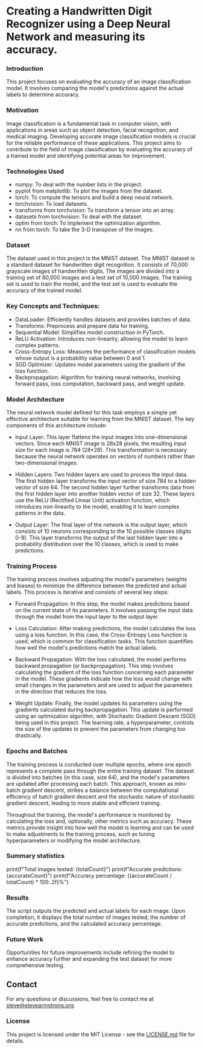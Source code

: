 # Creating a Handwritten Digit Recognizer using a Deep Neural Network and measuring its accuracy.

### Introduction
This project focuses on evaluating the accuracy of an image classification model. It involves comparing the model's predictions against the actual labels to determine accuracy.

### Motivation

Image classification is a fundamental task in computer vision, with applications in areas such as object detection, facial recognition, and medical imaging. Developing accurate image classification models is crucial for the reliable performance of these applications. This project aims to contribute to the field of image classification by evaluating the accuracy of a trained model and identifying potential areas for improvement.

### Technologies Used
* numpy: To deal with the number lists in the project.
* pyplot from matplotlib: To plot the images from the dataset.
* torch: To compute the tensors and build a deep neural network.
* torchvision: To load datasets.
* transforms from torchvision: To transform a tensor into an array.
* datasets from torchvision: To deal with the dataset.
* optim from torch: To implement the optimization algorithm.
* nn from torch: To take the 3-D transpose of the images.


### Dataset

The dataset used in this project is the MNIST dataset. The MNIST dataset is a standard dataset for handwritten digit recognition. It consists of 70,000 grayscale images of handwritten digits. The images are divided into a training set of 60,000 images and a test set of 10,000 images. The training set is used to train the model, and the test set is used to evaluate the accuracy of the trained model.


### Key Concepts and Techniques:
* DataLoader: Efficiently handles datasets and provides batches of data.
* Transforms: Preprocess and prepare data for training.
* Sequential Model: Simplifies model construction in PyTorch.
* ReLU Activation: Introduces non-linearity, allowing the model to learn complex patterns.
* Cross-Entropy Loss: Measures the performance of classification models whose output is a probability value between 0 and 1.
* SGD Optimizer: Updates model parameters using the gradient of the loss function.
* Backpropagation: Algorithm for training neural networks, involving forward pass, loss computation, backward pass, and weight update.


### Model Architecture

The neural network model defined for this task employs a simple yet effective architecture suitable for learning from the MNIST dataset. The key components of this architecture include:

* Input Layer: This layer flattens the input images into one-dimensional vectors. Since each MNIST image is 28x28 pixels, the resulting input size for each image is 784 (28*28). This transformation is necessary because the neural network operates on vectors of numbers rather than two-dimensional images.

* Hidden Layers: Two hidden layers are used to process the input data. The first hidden layer transforms the input vector of size 784 to a hidden vector of size 64. The second hidden layer further transforms data from the first hidden layer into another hidden vector of size 32. These layers use the ReLU (Rectified Linear Unit) activation function, which introduces non-linearity to the model, enabling it to learn complex patterns in the data.

* Output Layer: The final layer of the network is the output layer, which consists of 10 neurons corresponding to the 10 possible classes (digits 0-9). This layer transforms the output of the last hidden layer into a probability distribution over the 10 classes, which is used to make predictions.

### Training Process
The training process involves adjusting the model's parameters (weights and biases) to minimize the difference between the predicted and actual labels. This process is iterative and consists of several key steps:

* Forward Propagation: In this step, the model makes predictions based on the current state of its parameters. It involves passing the input data through the model from the input layer to the output layer.

* Loss Calculation: After making predictions, the model calculates the loss using a loss function. In this case, the Cross-Entropy Loss function is used, which is common for classification tasks. This function quantifies how well the model's predictions match the actual labels.

* Backward Propagation: With the loss calculated, the model performs backward propagation (or backpropagation). This step involves calculating the gradient of the loss function concerning each parameter in the model. These gradients indicate how the loss would change with small changes in the parameters and are used to adjust the parameters in the direction that reduces the loss.

* Weight Update: Finally, the model updates its parameters using the gradients calculated during backpropagation. This update is performed using an optimization algorithm, with Stochastic Gradient Descent (SGD) being used in this project. The learning rate, a hyperparameter, controls the size of the updates to prevent the parameters from changing too drastically.

### Epochs and Batches
The training process is conducted over multiple epochs, where one epoch represents a complete pass through the entire training dataset. The dataset is divided into batches (in this case, size 64), and the model's parameters are updated after processing each batch. This approach, known as mini-batch gradient descent, strikes a balance between the computational efficiency of batch gradient descent and the stochastic nature of stochastic gradient descent, leading to more stable and efficient training.

Throughout the training, the model's performance is monitored by calculating the loss and, optionally, other metrics such as accuracy. These metrics provide insight into how well the model is learning and can be used to make adjustments to the training process, such as tuning hyperparameters or modifying the model architecture.

### Summary statistics
print(f"Total images tested: {totalCount}")
print(f"Accurate predictions: {accurateCount}")
print(f"Accuracy percentage: {(accurateCount / totalCount) * 100:.2f}%")

### Results
The script outputs the predicted and actual labels for each image. Upon completion, it displays the total number of images tested, the number of accurate predictions, and the calculated accuracy percentage.

### Future Work
Opportunities for future improvements include refining the model to enhance accuracy further and expanding the test dataset for more comprehensive testing.

## Contact
For any questions or discussions, feel free to contact me at [steve@stevearmstrong.org](mailto:steve@stevearmstrong.org).

### License
This project is licensed under the MIT License - see the [LICENSE.md](https://github.com/stevearmstrong-dev/handwritten-digit-recognizer/blob/main/LICENSE) file for details.
